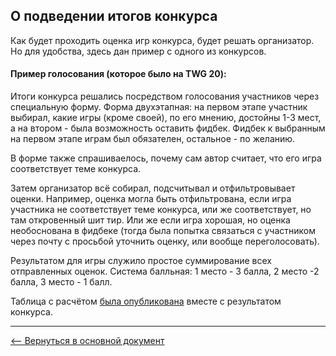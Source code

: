 ## О подведении итогов конкурса

Как будет проходить оценка игр конкурса, будет решать организатор. Но для удобства, здесь дан пример с одного из конкурсов.

#### Пример голосования (которое было на TWG 20):

Итоги конкурса решались посредством голосования участников через специальную форму. Форма двухэтапная: на первом этапе участник выбирал, какие игры (кроме своей), по его мнению, достойны 1-3 мест, а на втором - была возможность оставить фидбек. Фидбек к выбранным на первом этапе играм был обязателен, остальное - по желанию.

В форме также спрашиваелось, почему сам автор считает, что его игра соответствует теме конкурса.

Затем организатор всё собирал, подсчитывал и отфильтровывает оценки. Например, оценка могла быть отфильтрована, если игра участника не соответствует теме конкурса, или же соответствует, но там откровенный шит тир. Или же если игра хорошая, но оценка необоснована в фидбеке (тогда была попытка связаться с участником через почту с просьбой уточнить оценку, или вообще переголосовать).

Результатом для игры служило простое суммирование всех отправленных оценок. Система балльная: 1 место - 3 балла, 2 место -2 балла, 3 место - 1 балл.

Таблица с расчётом [была опубликована](https://20.twoweeks.ru/posts/10-results/) вместе с результатом конкурса.

---

[&#10229; Вернуться в основной документ](main.md)
